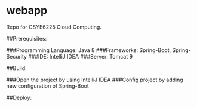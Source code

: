 # webapp
Repo for CSYE6225 Cloud Computing.

##Prerequisites:

###Programming Language: Java 8
###Frameworks: Spring-Boot, Spring-Security
###IDE: IntelliJ IDEA
###Server: Tomcat 9


##Build:

###Open the project by using IntelliJ IDEA
###Config project by adding new configuration of Spring-Boot 


##Deploy:



